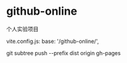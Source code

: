 # github-online

个人实验项目

vite.config.js:
base: '/github-online/',

git subtree push --prefix dist origin gh-pages
